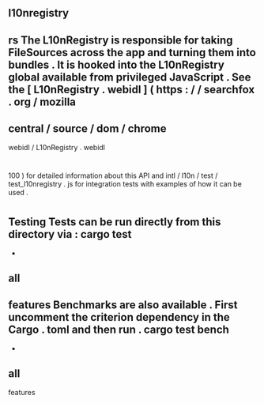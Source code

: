 #
l10nregistry
-
rs
The
L10nRegistry
is
responsible
for
taking
FileSources
across
the
app
and
turning
them
into
bundles
.
It
is
hooked
into
the
L10nRegistry
global
available
from
privileged
JavaScript
.
See
the
[
L10nRegistry
.
webidl
]
(
https
:
/
/
searchfox
.
org
/
mozilla
-
central
/
source
/
dom
/
chrome
-
webidl
/
L10nRegistry
.
webidl
#
100
)
for
detailed
information
about
this
API
and
intl
/
l10n
/
test
/
test_l10nregistry
.
js
for
integration
tests
with
examples
of
how
it
can
be
used
.
#
#
Testing
Tests
can
be
run
directly
from
this
directory
via
:
cargo
test
-
-
all
-
features
Benchmarks
are
also
available
.
First
uncomment
the
criterion
dependency
in
the
Cargo
.
toml
and
then
run
.
cargo
test
bench
-
-
all
-
features
